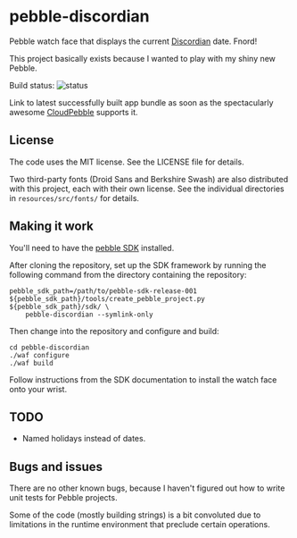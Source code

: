 pebble-discordian
=================

Pebble watch face that displays the current
[Discordian](https://en.wikipedia.org/wiki/Discordianism) date. Fnord!

This project basically exists because I wanted to play with my shiny new
Pebble.

Build status: ![status](https://cloudpebble.net/ide/project/1231/status.png)

Link to latest successfully built app bundle as soon as the spectacularly
awesome [CloudPebble](http://cloudpebble.net) supports it.

License
-------

The code uses the MIT license. See the LICENSE file for details.

Two third-party fonts (Droid Sans and Berkshire Swash) are also distributed
with this project, each with their own license. See the individual directories
in `resources/src/fonts/` for details.

Making it work
--------------

You'll need to have the [pebble SDK](http://developer.getpebble.com/)
installed.

After cloning the repository, set up the SDK framework by running the following
command from the directory containing the repository:

    pebble_sdk_path=/path/to/pebble-sdk-release-001
    ${pebble_sdk_path}/tools/create_pebble_project.py ${pebble_sdk_path}/sdk/ \
        pebble-discordian --symlink-only

Then change into the repository and configure and build:

    cd pebble-discordian
    ./waf configure
    ./waf build

Follow instructions from the SDK documentation to install the watch face onto
your wrist.

TODO
----

 * Named holidays instead of dates.

Bugs and issues
---------------

There are no other known bugs, because I haven't figured out how to write unit
tests for Pebble projects.

Some of the code (mostly building strings) is a bit convoluted due to
limitations in the runtime environment that preclude certain operations.
